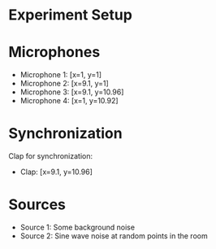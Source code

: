 # Experiment Setup

# Microphones

-  Microphone 1: [x=1, y=1]
-  Microphone 2: [x=9.1, y=1]
-  Microphone 3: [x=9.1, y=10.96]
-  Microphone 4: [x=1, y=10.92]

# Synchronization

Clap for synchronization:

-  Clap: [x=9.1, y=10.96]

# Sources

-  Source 1: Some background noise
-  Source 2: Sine wave noise at random points in the room
